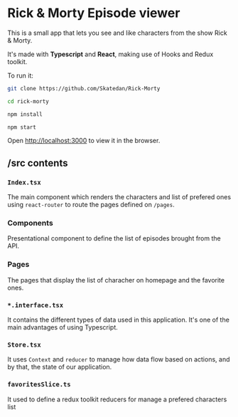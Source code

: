 # Rick & Morty Episode viewer

This is a small app that lets you see and like characters from the show Rick & Morty.

It's made with **Typescript** and **React**, making use of Hooks and Redux toolkit.

To run it:

```bash
git clone https://github.com/Skatedan/Rick-Morty

cd rick-morty

npm install

npm start
```

Open [http://localhost:3000](http://localhost:3000) to view it in the browser.

## /src contents

### `Index.tsx`

The main component which renders the characters and list of prefered ones using `react-router` to route the pages defined on `/pages`.

### Components

Presentational component to define the list of episodes brought from the API.

### Pages

The pages that display the list of characher on homepage and the favorite ones.

### `*.interface.tsx`

It contains the different types of data used in this application. It's one of the main advantages of using Typescript.

### `Store.tsx`

It uses `Context` and `reducer` to manage how data flow based on actions, and by that, the state of our application.

### `favoritesSlice.ts`
It used to define a redux toolkit reducers for manage a prefered characters list